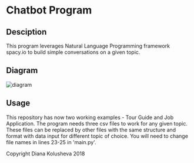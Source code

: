 # Chatbot Program

## Desciption

This program leverages Natural Language Programming framework spacy.io to build simple conversations on a given topic.

## Diagram 

![diagram](https://user-images.githubusercontent.com/35860871/51368986-a2910700-1abf-11e9-807b-2551d9152fd9.png)

## Usage

This repository has now two working examples - Tour Guide and Job Application. The program needs three csv files to work for any given topic. These files can be replaced by other files with the same structure and format with data input for different topic of choice. You will need to change file names in lines 23-25 in 'main.py'.

Copyright Diana Kolusheva 2018